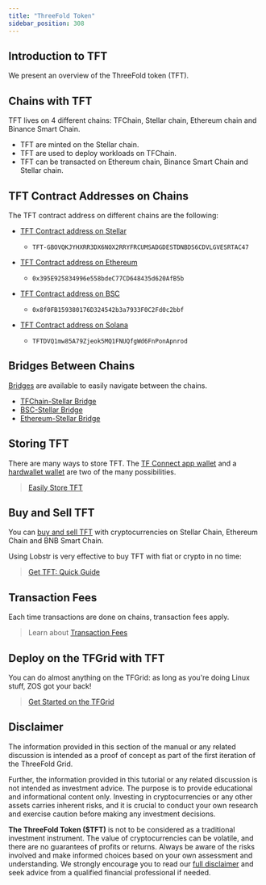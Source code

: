 ```yaml
---
title: "ThreeFold Token"
sidebar_position: 308
---
```






## Introduction to TFT

We present an overview of the ThreeFold token (TFT).

## Chains with TFT

TFT lives on 4 different chains: TFChain, Stellar chain, Ethereum chain and Binance Smart Chain. 

- TFT are minted on the Stellar chain.
- TFT are used to deploy workloads on TFChain. 
- TFT can be transacted on Ethereum chain, Binance Smart Chain and Stellar chain.
        
## TFT Contract Addresses on Chains

The TFT contract address on different chains are the following:

- [TFT Contract address on Stellar](https://stellarchain.io/assets/TFT-GBOVQKJYHXRR3DX6NOX2RRYFRCUMSADGDESTDNBDS6CDVLGVESRTAC47)
  - ```
    TFT-GBOVQKJYHXRR3DX6NOX2RRYFRCUMSADGDESTDNBDS6CDVLGVESRTAC47
    ```
- [TFT Contract address on Ethereum](https://etherscan.io/token/0x395E925834996e558bdeC77CD648435d620AfB5b)
    - ```
      0x395E925834996e558bdeC77CD648435d620AfB5b
      ```
- [TFT Contract address on BSC](https://bscscan.com/address/0x8f0FB159380176D324542b3a7933F0C2Fd0c2bbf)
  - ```
    0x8f0FB159380176D324542b3a7933F0C2Fd0c2bbf
    ```
- [TFT Contract address on Solana](https://explorer.solana.com/address/TFTDVQ1mw85A79Zjeok5MQ1FNUQfgWd6FnPonApnrod)
  - ```
    TFTDVQ1mw85A79Zjeok5MQ1FNUQfgWd6FnPonApnrod
    ```

## Bridges Between Chains

[Bridges](./tft_bridges/tft_bridges.md) are available to easily navigate between the chains. 

- [TFChain-Stellar Bridge](./tft_bridges/tfchain_stellar_bridge.md)
- [BSC-Stellar Bridge](./tft_bridges/bsc_stellar_bridge/bsc_stellar_bridge.md)
- [Ethereum-Stellar Bridge](./tft_bridges/tft_ethereum.md)

## Storing TFT

There are many ways to store TFT. The [TF Connect app wallet](./storing_tft/tf_connect_app.md) and a [hardwallet wallet](./storing_tft/hardware_wallet.md) are two of the many possibilities.

> [Easily Store TFT](./storing_tft/storing_tft.md)

## Buy and Sell TFT

You can [buy and sell TFT](./buy_sell_tft/buy_sell_tft.md) with cryptocurrencies on Stellar Chain, Ethereum Chain and BNB Smart Chain.

Using Lobstr is very effective to buy TFT with fiat or crypto in no time:

> [Get TFT: Quick Guide](buy_sell_tft/tft_lobstr_short_guide.md)

## Transaction Fees

Each time transactions are done on chains, transaction fees apply.

> Learn about [Transaction Fees](./transaction_fees.md)

## Deploy on the TFGrid with TFT

You can do almost anything on the TFGrid: as long as you're doing Linux stuff, ZOS got your back!

> [Get Started on the TFGrid](../system_administrators/tfgrid3_getstarted/tfgrid3_getstarted.md)

## Disclaimer

The information provided in this section of the manual or any related discussion is intended as a proof of concept as part of the first iteration of the ThreeFold Grid.

Further, the information provided in this tutorial or any related discussion is not intended as investment advice. The purpose is to provide educational and informational content only. Investing in cryptocurrencies or any other assets carries inherent risks, and it is crucial to conduct your own research and exercise caution before making any investment decisions.

**The ThreeFold Token ($TFT)** is not to be considered as a traditional investment instrument. The value of cryptocurrencies can be volatile, and there are no guarantees of profits or returns. Always be aware of the risks involved and make informed choices based on your own assessment and understanding. We strongly encourage you to read our [full disclaimer](../../knowledge_base/terms_conditions_all3/disclaimer) and seek advice from a qualified financial professional if needed.